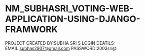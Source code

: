 # NM_SUBHASRI_VOTING-WEB-APPLICATION-USING-DJANGO-FRAMWORK
PROJECT CREATED BY:SUBHA SRI S
LOGIN DEATILS:
EMAIL:subhas2907@gmail.com
PASSWORD:2003sri@
